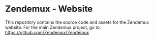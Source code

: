 # Zendemux - Website

This repository contains the source code and assets for the Zendemux website.
For the main Zendemux project, go to: https://github.com/Zendemux/Zendemux